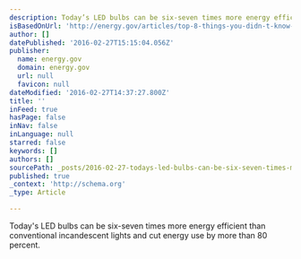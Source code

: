 ```yaml
---
description: Today’s LED bulbs can be six-seven times more energy efficient than conventional incandescent lights and cut energy use by more than 80 percent.
isBasedOnUrl: 'http://energy.gov/articles/top-8-things-you-didn-t-know-about-leds'
author: []
datePublished: '2016-02-27T15:15:04.056Z'
publisher:
  name: energy.gov
  domain: energy.gov
  url: null
  favicon: null
dateModified: '2016-02-27T14:37:27.800Z'
title: ''
inFeed: true
hasPage: false
inNav: false
inLanguage: null
starred: false
keywords: []
authors: []
sourcePath: _posts/2016-02-27-todays-led-bulbs-can-be-six-seven-times-more-energy-efficie.md
published: true
_context: 'http://schema.org'
_type: Article

---
```

Today's LED bulbs can be six-seven times more energy efficient than conventional incandescent lights and cut energy use by more than 80 percent.